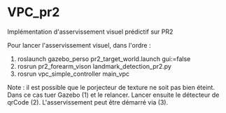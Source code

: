 # VPC_pr2
Implémentation d'asservissement visuel prédictif sur PR2

Pour lancer l'asservissement visuel, dans l'ordre : 
 1. roslaunch gazebo_perso pr2_target_world.launch gui:=false
 2. rosrun pr2_forearm_vison landmark_detection_pr2.py 
 3. rosrun vpc_simple_controller main_vpc 
 
Note : il est possible que le porjecteur de texture ne soit pas bien éteint. Dans ce cas tuer Gazebo (1) et le relancer. 
Lancer ensuite le détecteur de qrCode (2). L'asservissement peut être démarré via (3).
